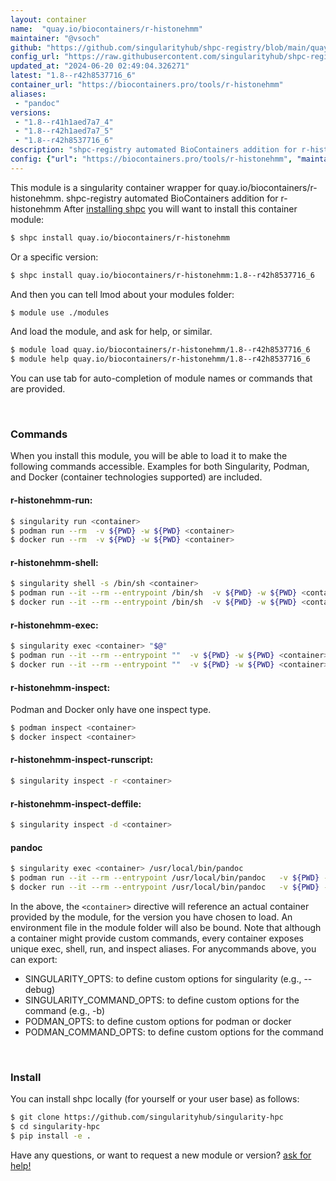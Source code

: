 ```yaml
---
layout: container
name:  "quay.io/biocontainers/r-histonehmm"
maintainer: "@vsoch"
github: "https://github.com/singularityhub/shpc-registry/blob/main/quay.io/biocontainers/r-histonehmm/container.yaml"
config_url: "https://raw.githubusercontent.com/singularityhub/shpc-registry/main/quay.io/biocontainers/r-histonehmm/container.yaml"
updated_at: "2024-06-20 02:49:04.326271"
latest: "1.8--r42h8537716_6"
container_url: "https://biocontainers.pro/tools/r-histonehmm"
aliases:
 - "pandoc"
versions:
 - "1.8--r41h1aed7a7_4"
 - "1.8--r42h1aed7a7_5"
 - "1.8--r42h8537716_6"
description: "shpc-registry automated BioContainers addition for r-histonehmm"
config: {"url": "https://biocontainers.pro/tools/r-histonehmm", "maintainer": "@vsoch", "description": "shpc-registry automated BioContainers addition for r-histonehmm", "latest": {"1.8--r42h8537716_6": "sha256:4d137667bd4c29d67aa5c6f925b851fdbfeb8c754c8448ea7b2895f8f43e01f9"}, "tags": {"1.8--r41h1aed7a7_4": "sha256:8f06c1153c46e6329a9ae138cef7e9987e0ad43a62bb5f635bfd7887424938cc", "1.8--r42h1aed7a7_5": "sha256:d21332c0fea4272db83825026c4e1a2293971e67d4271eaecdd500b324c1957c", "1.8--r42h8537716_6": "sha256:4d137667bd4c29d67aa5c6f925b851fdbfeb8c754c8448ea7b2895f8f43e01f9"}, "docker": "quay.io/biocontainers/r-histonehmm", "aliases": {"pandoc": "/usr/local/bin/pandoc"}}
---
```


This module is a singularity container wrapper for quay.io/biocontainers/r-histonehmm.
shpc-registry automated BioContainers addition for r-histonehmm
After [installing shpc](#install) you will want to install this container module:


```bash
$ shpc install quay.io/biocontainers/r-histonehmm
```

Or a specific version:

```bash
$ shpc install quay.io/biocontainers/r-histonehmm:1.8--r42h8537716_6
```

And then you can tell lmod about your modules folder:

```bash
$ module use ./modules
```

And load the module, and ask for help, or similar.

```bash
$ module load quay.io/biocontainers/r-histonehmm/1.8--r42h8537716_6
$ module help quay.io/biocontainers/r-histonehmm/1.8--r42h8537716_6
```

You can use tab for auto-completion of module names or commands that are provided.

<br>

### Commands

When you install this module, you will be able to load it to make the following commands accessible.
Examples for both Singularity, Podman, and Docker (container technologies supported) are included.

#### r-histonehmm-run:

```bash
$ singularity run <container>
$ podman run --rm  -v ${PWD} -w ${PWD} <container>
$ docker run --rm  -v ${PWD} -w ${PWD} <container>
```

#### r-histonehmm-shell:

```bash
$ singularity shell -s /bin/sh <container>
$ podman run --it --rm --entrypoint /bin/sh  -v ${PWD} -w ${PWD} <container>
$ docker run --it --rm --entrypoint /bin/sh  -v ${PWD} -w ${PWD} <container>
```

#### r-histonehmm-exec:

```bash
$ singularity exec <container> "$@"
$ podman run --it --rm --entrypoint ""  -v ${PWD} -w ${PWD} <container> "$@"
$ docker run --it --rm --entrypoint ""  -v ${PWD} -w ${PWD} <container> "$@"
```

#### r-histonehmm-inspect:

Podman and Docker only have one inspect type.

```bash
$ podman inspect <container>
$ docker inspect <container>
```

#### r-histonehmm-inspect-runscript:

```bash
$ singularity inspect -r <container>
```

#### r-histonehmm-inspect-deffile:

```bash
$ singularity inspect -d <container>
```


#### pandoc

```bash
$ singularity exec <container> /usr/local/bin/pandoc
$ podman run --it --rm --entrypoint /usr/local/bin/pandoc   -v ${PWD} -w ${PWD} <container> -c " $@"
$ docker run --it --rm --entrypoint /usr/local/bin/pandoc   -v ${PWD} -w ${PWD} <container> -c " $@"
```



In the above, the `<container>` directive will reference an actual container provided
by the module, for the version you have chosen to load. An environment file in the
module folder will also be bound. Note that although a container
might provide custom commands, every container exposes unique exec, shell, run, and
inspect aliases. For anycommands above, you can export:

 - SINGULARITY_OPTS: to define custom options for singularity (e.g., --debug)
 - SINGULARITY_COMMAND_OPTS: to define custom options for the command (e.g., -b)
 - PODMAN_OPTS: to define custom options for podman or docker
 - PODMAN_COMMAND_OPTS: to define custom options for the command

<br>

### Install

You can install shpc locally (for yourself or your user base) as follows:

```bash
$ git clone https://github.com/singularityhub/singularity-hpc
$ cd singularity-hpc
$ pip install -e .
```

Have any questions, or want to request a new module or version? [ask for help!](https://github.com/singularityhub/singularity-hpc/issues)